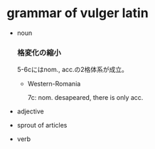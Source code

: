 # grammar of vulger latin

- noun
    
    ### 格変化の縮小
    
    5-6cにはnom., acc.の2格体系が成立。
    
    - Western-Romania
        
        7c: nom. desapeared, there is only acc.
        
- adjective
- sprout of articles
- verb